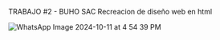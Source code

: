 TRABAJO #2 - BUHO SAC
Recreacion de diseño web en html


![WhatsApp Image 2024-10-11 at 4 54 39 PM](https://github.com/user-attachments/assets/79e8bde1-65ee-4e1c-903d-3c146136d3e5)





